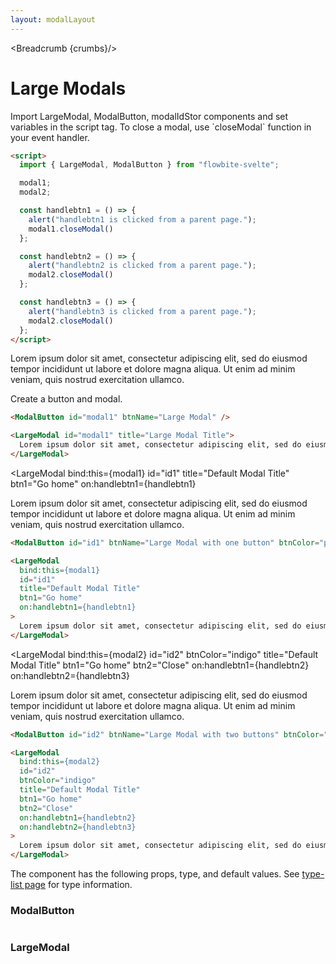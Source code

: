 ```yaml
---
layout: modalLayout
---
```


<script>
  import Htwo from '../utils/Htwo.svelte'
  import { LargeModal, ModalButton, Table, TableDefaultRow, Breadcrumb } from '$lib/index';
  import componentProps1 from '../props/ModalButton.json'
  import componentProps2 from '../props/LargeModal.json'
  let items1 = componentProps1.props
  let items2 = componentProps2.props
	let propHeader = ['Name', 'Type', 'Default']
	
	let divClass='w-full relative overflow-x-auto shadow-md sm:rounded-lg'
let theadClass ='text-xs text-gray-700 uppercase bg-gray-50 dark:bg-gray-700 dark:text-white'


  let modal1;
  let modal2;

  const handlebtn1 = () => {
    alert("handlebtn1 is clicked from a parent page.");
    modal1.closeModal()
  };

  const handlebtn2 = () => {
    alert("handlebtn2 is clicked from a parent page.");
    modal2.closeModal()
  };

  const handlebtn3 = () => {
    alert("handlebtn3 is clicked from a parent page.");
    modal2.closeModal()
  };

  let crumbs = [
    {
      label:'Home',
      href:'/'
    },
    {
      label:'Modals',
      href:'/modals/'
    },
    {
      label:'Large modals',
      href:'/modals/large'
    },
  ]
</script>

<Breadcrumb {crumbs}/>


<h1 class="text-3xl w-full dark:text-white py-8">Large Modals</h1>

<Htwo label="Set up" />

<p>Import LargeModal, ModalButton, modalIdStor components and set variables in the script tag. To close a modal, use `closeModal` function in your event handler.</p>


```html
<script>
  import { LargeModal, ModalButton } from "flowbite-svelte";

  modal1;
  modal2;

  const handlebtn1 = () => {
    alert("handlebtn1 is clicked from a parent page.");
    modal1.closeModal()
  };

  const handlebtn2 = () => {
    alert("handlebtn2 is clicked from a parent page.");
    modal2.closeModal()
  };

  const handlebtn3 = () => {
    alert("handlebtn3 is clicked from a parent page.");
    modal2.closeModal()
  };
</script>
```

<Htwo label="Examples" />

<div class="container flex flex-wrap justify-center rounded-xl mx-auto bg-gradient-to-r bg-white dark:bg-gray-900 border border-gray-200 dark:border-gray-700 p-2 sm:p-6">
  <ModalButton id="modal1" btnName="Large Modal" />
</div>

<LargeModal id="modal1" title="Large Modal Title">
  Lorem ipsum dolor sit amet, consectetur adipiscing elit, sed do eiusmod
  tempor incididunt ut labore et dolore magna aliqua. Ut enim ad minim veniam,
  quis nostrud exercitation ullamco.
</LargeModal>

<p class=" dark:text-white py-4"> Create a button and modal.

```html
<ModalButton id="modal1" btnName="Large Modal" />

<LargeModal id="modal1" title="Large Modal Title">
  Lorem ipsum dolor sit amet, consectetur adipiscing elit, sed do eiusmod tempor.
</LargeModal>
```

<Htwo label="Large modal with an action button" />

<div class="container flex flex-wrap justify-center rounded-xl mx-auto bg-gradient-to-r bg-white dark:bg-gray-900 border border-gray-200 dark:border-gray-700 p-2 sm:p-6">
  <ModalButton id="id1" btnName="Large Modal with one button" btnColor="pink" />
</div>

<LargeModal
  bind:this={modal1}
  id="id1"
  title="Default Modal Title"
  btn1="Go home"
  on:handlebtn1={handlebtn1}
>
  Lorem ipsum dolor sit amet, consectetur adipiscing elit, sed do eiusmod
  tempor incididunt ut labore et dolore magna aliqua. Ut enim ad minim veniam,
  quis nostrud exercitation ullamco.
</LargeModal>

```html
<ModalButton id="id1" btnName="Large Modal with one button" btnColor="pink" />

<LargeModal
  bind:this={modal1}
  id="id1"
  title="Default Modal Title"
  btn1="Go home"
  on:handlebtn1={handlebtn1}
>
  Lorem ipsum dolor sit amet, consectetur adipiscing elit, sed do eiusmod tempor.
</LargeModal>
```

<Htwo label="Large modal with two action buttons" />

<div class="container flex flex-wrap justify-center rounded-xl mx-auto bg-gradient-to-r bg-white dark:bg-gray-900 border border-gray-200 dark:border-gray-700 p-2 sm:p-6">
  <ModalButton id="id2" btnName="Large Modal with two buttons" btnColor="indigo" />
</div>

<LargeModal
  bind:this={modal2}
  id="id2"
  btnColor="indigo"
  title="Default Modal Title"
  btn1="Go home"
  btn2="Close"
  on:handlebtn1={handlebtn2}
  on:handlebtn2={handlebtn3}
>
  Lorem ipsum dolor sit amet, consectetur adipiscing elit, sed do eiusmod
  tempor incididunt ut labore et dolore magna aliqua. Ut enim ad minim veniam,
  quis nostrud exercitation ullamco.
</LargeModal>


```html
<ModalButton id="id2" btnName="Large Modal with two buttons" btnColor="indigo" />

<LargeModal
  bind:this={modal2}
  id="id2"
  btnColor="indigo"
  title="Default Modal Title"
  btn1="Go home"
  btn2="Close"
  on:handlebtn1={handlebtn2}
  on:handlebtn2={handlebtn3}
>
  Lorem ipsum dolor sit amet, consectetur adipiscing elit, sed do eiusmod tempor.
</LargeModal>
```

<Htwo label="Props" />

<p>The component has the following props, type, and default values. See <a href="/type-list">type-list page</a> for type information.</p>

<h3>ModalButton</h3>

<Table header={propHeader} {divClass} {theadClass}>
  <TableDefaultRow items={items1} rowState='hover' />
</Table>

<h3>LargeModal</h3>

<Table header={propHeader} {divClass} {theadClass}>
  <TableDefaultRow items={items2} rowState='hover' />
</Table>